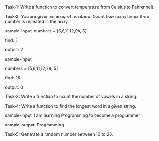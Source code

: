 
Task-1:
Write a function to convert temperature from Celsius to Fahrenheit.

Task-2:
You are given an array of numbers. Count how many times the a number is repeated in the array.

sample-input: numbers = [5,6,11,12,98, 5]

find: 5

output: 2


sample-input:

numbers = [5,6,11,12,98, 5]

find: 25

output: 0


Task-3:
Write a function to count the number of vowels in a string.

Task-4:
Write a function to find the longest word in a given string.

sample-input: I am learning Programming to become a programmer

sample-output: Programming


Task-5:
Generate a random number between 10 to 20.
